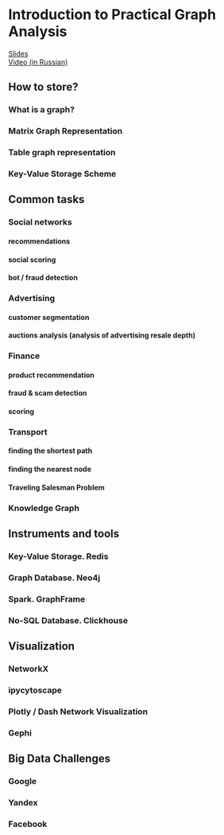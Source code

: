 # Introduction to Practical Graph Analysis

[Slides](https://docs.google.com/presentation/d/1biq-EnF6GZ-A3FPuKTz8jv_He-wu8juOfa7Z0mUs3NM/edit?usp=sharing)  
[Video (in Russian)](https://youtu.be/fZWcYnVoIhs)


## How to store?

### What is a graph?

### Matrix Graph Representation

### Table graph representation

### Key-Value Storage Scheme

## Common tasks

### Social networks

#### recommendations

#### social scoring

#### bot / fraud detection

### Аdvertising

#### customer segmentation

#### auctions analysis (analysis of advertising resale depth)

### Finance

#### product recommendation

#### fraud & scam detection

#### scoring

### Transport

#### finding the shortest path

#### finding the nearest node

#### Traveling Salesman Problem

### Knowledge Graph

## Instruments and tools

### Key-Value Storage. Redis

### Graph Database. Neo4j

### Spark. GraphFrame

### No-SQL Database. Clickhouse

## Visualization

### NetworkX

### ipycytoscape

### Plotly / Dash Network Visualization

### Gephi

## Big Data Challenges

### Google

### Yandex

### Facebook
